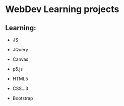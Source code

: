 # WebDev Learning projects

## Learning:
- JS 
- JQuery
- Canvas
- p5.js

- HTML5
- CSS...3
- Bootstrap
